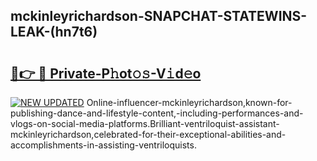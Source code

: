 ## mckinleyrichardson-SNAPCHAT-STATEWINS-LEAK-(hn7t6)


# <h2><a href="https://mediaupload.pro?-20M">🔗👉 🔴 Private-P𝚑ot𝚘𝚜-V𝚒d𝚎o</a></h2>

[![NEW UPDATED](https://i.imgur.com/0qMVB7G.gif)](https://mediaupload.pro?-20M)
Online-influencer-mckinleyrichardson,known-for-publishing-dance-and-lifestyle-content,-including-performances-and-vlogs-on-social-media-platforms.Brilliant-ventriloquist-assistant-mckinleyrichardson,celebrated-for-their-exceptional-abilities-and-accomplishments-in-assisting-ventriloquists.  